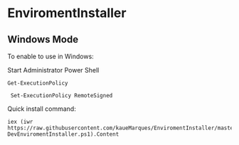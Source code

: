 # EnviromentInstaller


## Windows Mode

To enable to use in Windows:

Start Administrator Power Shell

```shell
Get-ExecutionPolicy
```
```shell
 Set-ExecutionPolicy RemoteSigned
```

Quick install command:
```shell
iex (iwr https://raw.githubusercontent.com/kaueMarques/EnviromentInstaller/master/WIN11-DevEnviromentInstaller.ps1).Content
```

